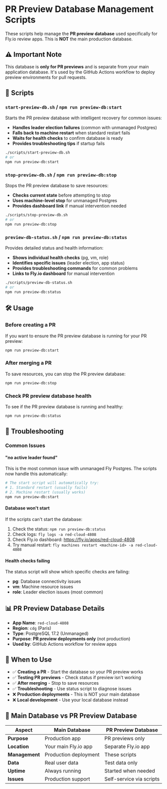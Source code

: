 # PR Preview Database Management Scripts

These scripts help manage the **PR preview database** used specifically for Fly.io review apps. This is **NOT** the main production database.

## ⚠️ Important Note

This database is **only for PR previews** and is separate from your main application database. It's used by the GitHub Actions workflow to deploy preview environments for pull requests.

## 🚀 Scripts

### `start-preview-db.sh` / `npm run preview-db:start`
Starts the PR preview database with intelligent recovery for common issues:

- **Handles leader election failures** (common with unmanaged Postgres)
- **Falls back to machine restart** when standard restart fails
- **Waits for health checks** to confirm database is ready
- **Provides troubleshooting tips** if startup fails

```bash
./scripts/start-preview-db.sh
# or
npm run preview-db:start
```

### `stop-preview-db.sh` / `npm run preview-db:stop`
Stops the PR preview database to save resources:

- **Checks current state** before attempting to stop
- **Uses machine-level stop** for unmanaged Postgres
- **Provides dashboard link** if manual intervention needed

```bash
./scripts/stop-preview-db.sh
# or
npm run preview-db:stop
```

### `preview-db-status.sh` / `npm run preview-db:status`
Provides detailed status and health information:

- **Shows individual health checks** (pg, vm, role)
- **Identifies specific issues** (leader election, app status)
- **Provides troubleshooting commands** for common problems
- **Links to Fly.io dashboard** for manual intervention

```bash
./scripts/preview-db-status.sh
# or
npm run preview-db:status
```

## 🛠️ Usage

### Before creating a PR
If you want to ensure the PR preview database is running for your PR preview:

```bash
npm run preview-db:start
```

### After merging a PR
To save resources, you can stop the PR preview database:

```bash
npm run preview-db:stop
```

### Check PR preview database health
To see if the PR preview database is running and healthy:

```bash
npm run preview-db:status
```

## 🔧 Troubleshooting

### Common Issues

#### "no active leader found"
This is the most common issue with unmanaged Fly Postgres. The scripts now handle this automatically:

```bash
# The start script will automatically try:
# 1. Standard restart (usually fails)
# 2. Machine restart (usually works)
npm run preview-db:start
```

#### Database won't start
If the scripts can't start the database:

1. Check the status: `npm run preview-db:status`
2. Check logs: `fly logs -a red-cloud-4808`
3. Check Fly.io dashboard: https://fly.io/apps/red-cloud-4808
4. Try manual restart: `fly machines restart <machine-id> -a red-cloud-4808`

#### Health checks failing
The status script will show which specific checks are failing:
- **pg**: Database connectivity issues
- **vm**: Machine resource issues  
- **role**: Leader election issues (most common)

## 📊 PR Preview Database Details

- **App Name**: `red-cloud-4808`
- **Region**: `cdg` (Paris)
- **Type**: PostgreSQL 17.2 (Unmanaged)
- **Purpose**: **PR preview deployments only** (not production)
- **Used by**: GitHub Actions workflow for review apps

## 🎯 When to Use

- ✅ **Creating a PR** - Start the database so your PR preview works
- ✅ **Testing PR previews** - Check status if preview isn't working
- ✅ **After merging** - Stop to save resources
- ✅ **Troubleshooting** - Use status script to diagnose issues
- ❌ **Production deployments** - This is NOT your main database
- ❌ **Local development** - Use your local database instead

## 🔗 Main Database vs PR Preview Database

| Aspect | Main Database | PR Preview Database |
|--------|---------------|-------------------|
| **Purpose** | Production app | PR previews only |
| **Location** | Your main Fly.io app | Separate Fly.io app |
| **Management** | Production deployment | These scripts |
| **Data** | Real user data | Test data only |
| **Uptime** | Always running | Started when needed |
| **Issues** | Production support | Self-service via scripts | 